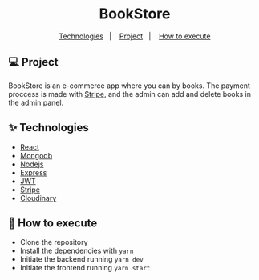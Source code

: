 <h1 align="center">BookStore</h1>

<p align="center">
  <a href="#-technologies">Technologies</a>&nbsp;&nbsp;&nbsp;|&nbsp;&nbsp;&nbsp;
  <a href="#-project">Project</a>&nbsp;&nbsp;&nbsp;|&nbsp;&nbsp;&nbsp;
  <a href="#-how-to-execute">How to execute</a>
</p>

## 💻 Project
BookStore is an e-commerce app where you can by books. The payment proccess is made with <a href="https://stripe.com">Stripe</a>,
and the admin can add and delete books in the admin panel.

## ✨ Technologies

- [React](https://reactjs.org)
- [Mongodb](https://www.mongodb.com)
- [Nodejs](https://nodejs.org)
- [Express](https://expressjs.com)
- [JWT](https://www.npmjs.com/package/jsonwebtoken)
- [Stripe](https://stripe.com)
- [Cloudinary](https://cloudinary.com)


## 🚀 How to execute

- Clone the repository
- Install the dependencies with `yarn`
- Initiate the backend running `yarn dev`
- Initiate the frontend running `yarn start`
